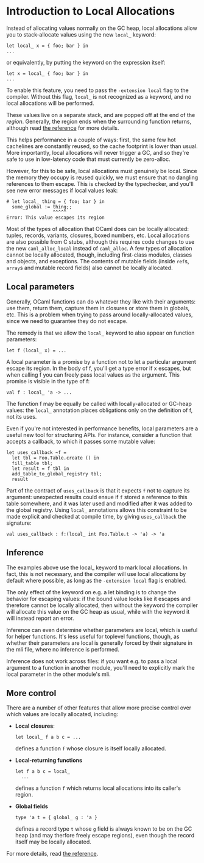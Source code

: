 # Introduction to Local Allocations


Instead of allocating values normally on the GC heap, local
allocations allow you to stack-allocate values using the new `local_`
keyword:

    let local_ x = { foo; bar } in
    ...

or equivalently, by putting the keyword on the expression itself:

    let x = local_ { foo; bar } in
    ...

To enable this feature, you need to pass the `-extension local` flag
to the compiler. Without this flag, `local_` is not recognized as a
keyword, and no local allocations will be performed.

These values live on a separate stack, and are popped off at the end
of the _region_. Generally, the region ends when the surrounding
function returns, although read [the reference](local-reference.md) for more
details.

This helps performance in a couple of ways: first, the same few hot
cachelines are constantly reused, so the cache footprint is lower than
usual. More importantly, local allocations will never trigger a GC,
and so they're safe to use in low-latency code that must currently be
zero-alloc.

However, for this to be safe, local allocations must genuinely be
local. Since the memory they occupy is reused quickly, we must ensure
that no dangling references to them escape. This is checked by the
typechecker, and you'll see new error messages if local values leak:

    # let local_ thing = { foo; bar } in
      some_global := thing;;
                     ^^^^^
    Error: This value escapes its region


Most of the types of allocation that OCaml does can be locally
allocated: tuples, records, variants, closures, boxed numbers,
etc. Local allocations are also possible from C stubs, although this
requires code changes to use the new `caml_alloc_local` instead of
`caml_alloc`. A few types of allocation cannot be locally allocated,
though, including first-class modules, classes and objects, and
exceptions. The contents of mutable fields (inside `ref`s, `array`s
and mutable record fields) also cannot be locally allocated.


## Local parameters

Generally, OCaml functions can do whatever they like with their
arguments: use them, return them, capture them in closures or store
them in globals, etc. This is a problem when trying to pass around
locally-allocated values, since we need to guarantee they do not
escape.

The remedy is that we allow the `local_` keyword to also appear on function parameters:

    let f (local_ x) = ...

A local parameter is a promise by a function not to let a particular
argument escape its region. In the body of f, you'll get a type error
if x escapes, but when calling f you can freely pass local values as
the argument. This promise is visible in the type of f:

    val f : local_ 'a -> ...

The function f may be equally be called with locally-allocated or
GC-heap values: the `local_` annotation places obligations only on the
definition of f, not its uses.

Even if you're not interested in performance benefits, local
parameters are a useful new tool for structuring APIs. For instance,
consider a function that accepts a callback, to which it passes some
mutable value:

    let uses_callback ~f =
      let tbl = Foo.Table.create () in
      fill_table tbl;
      let result = f tbl in
      add_table_to_global_registry tbl;
      result

Part of the contract of `uses_callback` is that it expects `f` not to
capture its argument: unexpected results could ensue if `f` stored a
reference to this table somewhere, and it was later used and modified
after it was added to the global registry. Using `local_`
annotations allows this constraint to be made explicit and checked at
compile time, by giving `uses_callback` the signature:

    val uses_callback : f:(local_ int Foo.Table.t -> 'a) -> 'a


## Inference

The examples above use the local_ keyword to mark local
allocations. In fact, this is not necessary, and the compiler will
use local allocations by default where possible, as long as the
`-extension local` flag is enabled.

The only effect of the keyword on e.g. a let binding is to change the
behavior for escaping values: if the bound value looks like it escapes
and therefore cannot be locally allocated, then without the keyword
the compiler will allocate this value on the GC heap as usual, while
with the keyword it will instead report an error.

Inference can even determine whether parameters are local, which is
useful for helper functions. It's less useful for toplevel functions,
though, as whether their parameters are local is generally forced by
their signature in the mli file, where no inference is performed.

Inference does not work across files: if you want e.g. to pass a local
argument to a function in another module, you'll need to explicitly
mark the local parameter in the other module's mli.




## More control

There are a number of other features that allow more precise control
over which values are locally allocated, including:

  - **Local closures**:
  
    ```
    let local_ f a b c = ...
    ```
    
    defines a function `f` whose closure is itself locally allocated.
    
  - **Local-returning functions**
  
    ```
    let f a b c = local_
      ...
    ```
    
    defines a function `f` which returns local allocations into its
    caller's region.
    
  - **Global fields**
  
    ```
    type 'a t = { global_ g : 'a }
    ```
    
    defines a record type `t` whose `g` field is always known to be on
    the GC heap (and may therfore freely escape regions), even though
    the record itself may be locally allocated.

For more details, read [the reference](./local-reference.md).
